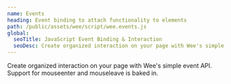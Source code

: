 ```yaml
---
name: Events
heading: Event binding to attach functionality to elements
path: /public/assets/wee/script/wee.events.js
global:
  seoTitle: JavaScript Event Binding & Interaction
  seoDesc: Create organized interaction on your page with Wee's simple event API. Additionally use mapping to efficiently attach events to elements.
---
```


Create organized interaction on your page with Wee's simple event API. Support for mouseenter and mouseleave is baked in.